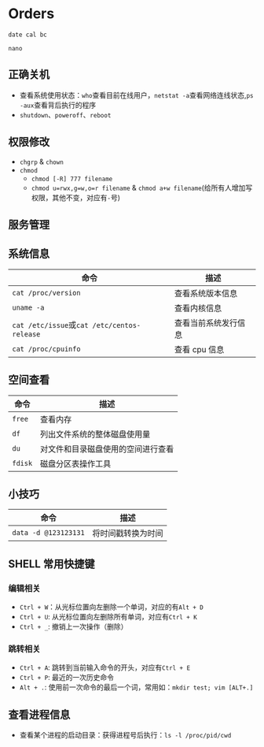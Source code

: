 # Orders

`date cal bc`

`nano`

## 正确关机

- 查看系统使用状态：`who`查看目前在线用户，`netstat -a`查看网络连线状态,`ps -aux`查看背后执行的程序
- `shutdown`、`poweroff`、`reboot`
## 权限修改
- `chgrp` & `chown`
- `chmod`
    - `chmod [-R] 777 filename`
    - `chmod u=rwx,g=w,o=r filename` & `chmod a+w filename`(给所有人增加写权限，其他不变，对应有`-`号)

## 服务管理

## 系统信息
命令 | 描述
----- | -----
`cat /proc/version` | 查看系统版本信息
`uname -a` | 查看内核信息
`cat /etc/issue`或`cat /etc/centos-release` | 查看当前系统发行信息
`cat /proc/cpuinfo` | 查看 cpu 信息

## 空间查看

命令 | 描述
----- | -----
`free` | 查看内存
`df` | 列出文件系统的整体磁盘使用量
`du` | 对文件和目录磁盘使用的空间进行查看
`fdisk` | 磁盘分区表操作工具

## 小技巧

命令 | 描述
----- | -----
`data -d @123123131` | 将时间戳转换为时间

## SHELL 常用快捷键

### 编辑相关
- `Ctrl + W`：从光标位置向左删除一个单词，对应的有`Alt + D`
- `Ctrl + U`: 从光标位置向左删除所有单词，对应有`Ctrl + K`
- `Ctrl + _`: 撤销上一次操作（删除）
### 跳转相关
- `Ctrl + A`: 跳转到当前输入命令的开头，对应有`Ctrl + E`
- `Ctrl + P`: 最近的一次历史命令
- `Alt + .`: 使用前一次命令的最后一个词，常用如：`mkdir test; vim [ALT+.]`

## 查看进程信息

- 查看某个进程的启动目录：获得进程号后执行：`ls -l /proc/pid/cwd`